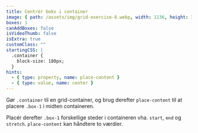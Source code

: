 ```yaml
---
title: Centrér boks i container
image: { path: /assets/img/grid-exercise-8.webp, width: 1136, height: 370 }
boxes: 1
canAddBoxes: false
isVideoThumb: false
isExtra: true
customClass: ""
startingCSS: |
  .container {
    block-size: 180px;
  }
hints:
  - { type: property, name: place-content }
  - { type: value, name: center }
---
```


Gør `.container` til en grid-container, og brug derefter `place-content` til at placere `.box-1` i midten containeren.

Placér derefter <code>.box-1</code> forskellige steder i containeren vha. <code data-type="value">start</code>, <code data-type="value">end</code> og <code data-type="value">stretch</code>. `place-content` kan håndtere to værdier.
